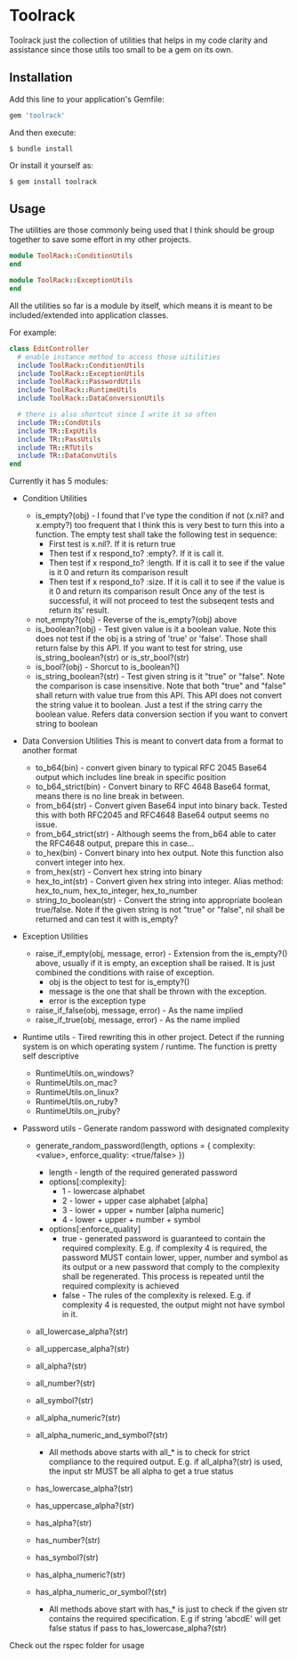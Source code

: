 # Toolrack

Toolrack just the collection of utilities that helps in my code clarity and assistance since those utils too small to be a gem on its own.

## Installation

Add this line to your application's Gemfile:

```ruby
gem 'toolrack'
```

And then execute:

    $ bundle install

Or install it yourself as:

    $ gem install toolrack

## Usage

The utilities are those commonly being used that I think should be group together to save some effort in my other projects.

```ruby
module ToolRack::ConditionUtils
end
```

```ruby
module ToolRack::ExceptionUtils
end
```
 
All the utilities so far is a module by itself, which means it is meant to be included/extended into application classes.

For example:
```ruby
class EditController
  # enable instance method to access those uitilities
  include ToolRack::ConditionUtils
  include ToolRack::ExceptionUtils
  include ToolRack::PasswordUtils
  include ToolRack::RuntimeUtils
  include ToolRack::DataConversionUtils

  # there is also shortcut since I write it so often
  include TR::CondUtils
  include TR::ExpUtils
  include TR::PassUtils
  include TR::RTUtils
  include TR::DataConvUtils
end
```

Currently it has 5 modules:

* Condition Utilities
  * is\_empty?(obj) - I found that I've type the condition if not (x.nil? and x.empty?) too frequent that I think this is very best to turn this into a function. The empty test shall take the following test in sequence:
    * First test is x.nil?. If it is return true
    * Then test if x respond\_to? :empty?. If it is call it.
    * Then test if x respond\_to? :length. If it is call it to see if the value is it 0 and return its comparison result
    * Then test if x respond\_to? :size. If it is call it to see if the value is it 0 and return its comparison result
    Once any of the test is successful, it will not proceed to test the subseqent tests and return its' result.
  * not\_empty?(obj) - Reverse of the is\_empty?(obj) above
  * is\_boolean?(obj) - Test given value is it a boolean value. Note this does not test if the obj is a string of 'true' or 'false'. Those shall return false by this API. If you want to test for string, use is\_string\_boolean?(str) or is\_str\_bool?(str) 
  * is\_bool?(obj) - Shorcut to is\_boolean?()
  * is\_string\_boolean?(str) - Test given string is it "true" or "false". Note the comparison is case insensitive. Note that both "true" and "false" shall return with value true from this API. This API does not convert the string value it to boolean. Just a test if the string carry the boolean value. Refers data conversion section if you want to convert string to boolean


* Data Conversion Utilities
  This is meant to convert data from a format to another format
  * to\_b64(bin) - convert given binary to typical RFC 2045 Base64 output which includes line break in specific position
  * to\_b64\_strict(bin) - Convert binary to RFC 4648 Base64 format, means there is no line break in between.
  * from\_b64(str) - Convert given Base64 input into binary back. Tested this with both RFC2045 and RFC4648 Base64 output seems no issue.
  * from\_b64\_strict(str) - Although seems the from\_b64 able to cater the RFC4648 output, prepare this in case...
  * to\_hex(bin) - Convert binary into hex output. Note this function also convert integer into hex.
  * from\_hex(str) - Convert hex string into binary
  * hex\_to\_int(str) - Convert given hex string into integer. Alias method: hex\_to\_num, hex\_to\_integer, hex\_to\_number 
  * string\_to\_boolean(str) - Convert the string into appropriate boolean true/false. Note if the given string is not "true" or "false", nil shall be returned and can test it with is\_empty? 


* Exception Utilities
  * raise\_if\_empty(obj, message, error) - Extension from the is\_empty?() above, usually if it is empty, an exception shall be raised. It is just combined the conditions with raise of exception. 
    * obj is the object to test for is\_empty?()
    * message is the one that shall be thrown with the exception. 
    * error is the exception type 
  * raise\_if\_false(obj, message, error) - As the name implied
  * raise\_if\_true(obj, message, error) -  As the name implied

* Runtime utils - Tired rewriting this in other project. Detect if the running system is on which operating system / runtime. The function is pretty self descriptive
  * RuntimeUtils.on\_windows?
  * RuntimeUtils.on\_mac?
  * RuntimeUtils.on\_linux?
  * RuntimeUtils.on\_ruby?
  * RuntimeUtils.on\_jruby?

* Password utils - Generate random password with designated complexity
  * generate\_random\_password(length, options = { complexity: \<value\>, enforce\_quality: \<true/false\> })
    * length - length of the required generated password
    * options[:complexity]:
      * 1 - lowercase alphabet
      * 2 - lower + upper case alphabet [alpha]
      * 3 - lower + upper + number [alpha numeric]
      * 4 - lower + upper + number + symbol
    * options[:enforce\_quality]
      * true - generated password is guaranteed to contain the required complexity. E.g. if complexity 4 is required, the password MUST contain lower, upper, number and symbol as its output or a new password that comply to the complexity shall be regenerated. This process is repeated until the required complexity is achieved
      * false - The rules of the complexity is relexed. E.g. if complexity 4 is requested, the output might not have symbol in it.
  * all\_lowercase\_alpha?(str)
  * all\_uppercase\_alpha?(str)
  * all\_alpha?(str)
  * all\_number?(str)
  * all\_symbol?(str)
  * all\_alpha\_numeric?(str)
  * all\_alpha\_numeric\_and\_symbol?(str)
    * All methods above starts with all_\* is to check for strict compliance to the required output. E.g. if all\_alpha?(str) is used, the input str MUST be all alpha to get a true status

  * has\_lowercase\_alpha?(str)
  * has\_uppercase\_alpha?(str)
  * has\_alpha?(str)
  * has\_number?(str)
  * has\_symbol?(str)
  * has\_alpha\_numeric?(str)
  * has\_alpha\_numeric\_or\_symbol?(str)
    * All methods above start with has_\* is just to check if the given str contains the required specification. E.g if string 'abcdE' will get false status if pass to has\_lowercase\_alpha?(str)


Check out the rspec folder for usage

